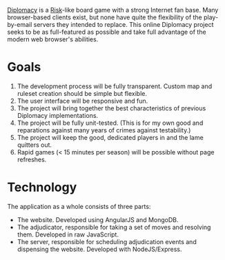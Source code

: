 [Diplomacy][1] is a [Risk][2]-like board game with a strong Internet fan base. Many browser-based clients exist, but none have quite the flexibility of the play-by-email servers they intended to replace. This online Diplomacy project seeks to be as full-featured as possible and take full advantage of the modern web browser's abilities.

[1]:http://en.wikipedia.org/wiki/Diplomacy_(game)
[2]:http://en.wikipedia.org/wiki/Risk_(game)

# Goals
1. The development process will be fully transparent. Custom map and ruleset creation should be simple but flexible.
2. The user interface will be responsive and fun.
3. The project will bring together the best characteristics of previous Diplomacy implementations.
4. The project will be fully unit-tested. (This is for my own good and reparations against many years of crimes against testability.)
5. The project will keep the good, dedicated players in and the lame quitters out.
6. Rapid games (< 15 minutes per season) will be possible without page refreshes.

# Technology
The application as a whole consists of three parts:
 * The website. Developed using AngularJS and MongoDB.
 * The adjudicator, responsible for taking a set of moves and resolving them. Developed in raw JavaScript.
 * The server, responsible for scheduling adjudication events and dispensing the website. Developed with NodeJS/Express.
